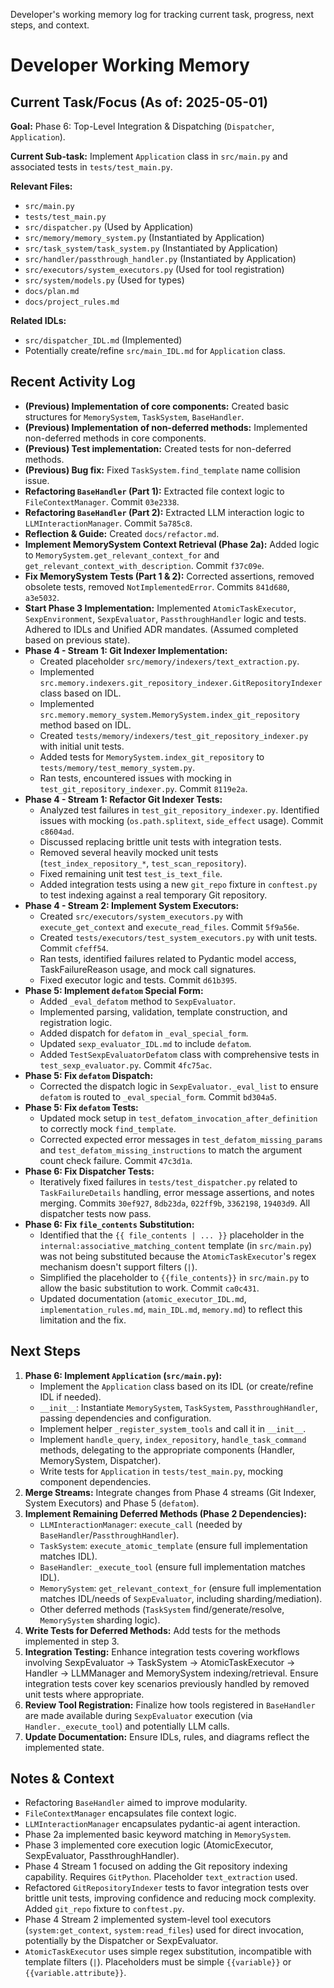 <description>Developer's working memory log for tracking current task, progress, next steps, and context.</description>
# Developer Working Memory

## Current Task/Focus (As of: 2025-05-01)

**Goal:** Phase 6: Top-Level Integration & Dispatching (`Dispatcher`, `Application`).

**Current Sub-task:** Implement `Application` class in `src/main.py` and associated tests in `tests/test_main.py`.

**Relevant Files:**
- `src/main.py`
- `tests/test_main.py`
- `src/dispatcher.py` (Used by Application)
- `src/memory/memory_system.py` (Instantiated by Application)
- `src/task_system/task_system.py` (Instantiated by Application)
- `src/handler/passthrough_handler.py` (Instantiated by Application)
- `src/executors/system_executors.py` (Used for tool registration)
- `src/system/models.py` (Used for types)
- `docs/plan.md`
- `docs/project_rules.md`

**Related IDLs:**
- `src/dispatcher_IDL.md` (Implemented)
- Potentially create/refine `src/main_IDL.md` for `Application` class.

## Recent Activity Log

- **(Previous) Implementation of core components:** Created basic structures for `MemorySystem`, `TaskSystem`, `BaseHandler`.
- **(Previous) Implementation of non-deferred methods:** Implemented non-deferred methods in core components.
- **(Previous) Test implementation:** Created tests for non-deferred methods.
- **(Previous) Bug fix:** Fixed `TaskSystem.find_template` name collision issue.
- **Refactoring `BaseHandler` (Part 1):** Extracted file context logic to `FileContextManager`. Commit `03e2338`.
- **Refactoring `BaseHandler` (Part 2):** Extracted LLM interaction logic to `LLMInteractionManager`. Commit `5a785c8`.
- **Reflection & Guide:** Created `docs/refactor.md`.
- **Implement MemorySystem Context Retrieval (Phase 2a):** Added logic to `MemorySystem.get_relevant_context_for` and `get_relevant_context_with_description`. Commit `f37c09e`.
- **Fix MemorySystem Tests (Part 1 & 2):** Corrected assertions, removed obsolete tests, removed `NotImplementedError`. Commits `841d680`, `a3e5032`.
- **Start Phase 3 Implementation:** Implemented `AtomicTaskExecutor`, `SexpEnvironment`, `SexpEvaluator`, `PassthroughHandler` logic and tests. Adhered to IDLs and Unified ADR mandates. (Assumed completed based on previous state).
- **Phase 4 - Stream 1: Git Indexer Implementation:**
    - Created placeholder `src/memory/indexers/text_extraction.py`.
    - Implemented `src.memory.indexers.git_repository_indexer.GitRepositoryIndexer` class based on IDL.
    - Implemented `src.memory.memory_system.MemorySystem.index_git_repository` method based on IDL.
    - Created `tests/memory/indexers/test_git_repository_indexer.py` with initial unit tests.
    - Added tests for `MemorySystem.index_git_repository` to `tests/memory/test_memory_system.py`.
    - Ran tests, encountered issues with mocking in `test_git_repository_indexer.py`. Commit `8119e2a`.
- **Phase 4 - Stream 1: Refactor Git Indexer Tests:**
    - Analyzed test failures in `test_git_repository_indexer.py`. Identified issues with mocking (`os.path.splitext`, `side_effect` usage). Commit `c8604ad`.
    - Discussed replacing brittle unit tests with integration tests.
    - Removed several heavily mocked unit tests (`test_index_repository_*`, `test_scan_repository`).
    - Fixed remaining unit test `test_is_text_file`.
    - Added integration tests using a new `git_repo` fixture in `conftest.py` to test indexing against a real temporary Git repository.
- **Phase 4 - Stream 2: Implement System Executors:**
    - Created `src/executors/system_executors.py` with `execute_get_context` and `execute_read_files`. Commit `5f9a56e`.
    - Created `tests/executors/test_system_executors.py` with unit tests. Commit `cfeff54`.
    - Ran tests, identified failures related to Pydantic model access, TaskFailureReason usage, and mock call signatures.
    - Fixed executor logic and tests. Commit `d61b395`.
- **Phase 5: Implement `defatom` Special Form:**
    - Added `_eval_defatom` method to `SexpEvaluator`.
    - Implemented parsing, validation, template construction, and registration logic.
    - Added dispatch for `defatom` in `_eval_special_form`.
    - Updated `sexp_evaluator_IDL.md` to include `defatom`.
    - Added `TestSexpEvaluatorDefatom` class with comprehensive tests in `test_sexp_evaluator.py`. Commit `4fc75ac`.
- **Phase 5: Fix `defatom` Dispatch:**
    - Corrected the dispatch logic in `SexpEvaluator._eval_list` to ensure `defatom` is routed to `_eval_special_form`. Commit `bd304a5`.
- **Phase 5: Fix `defatom` Tests:**
    - Updated mock setup in `test_defatom_invocation_after_definition` to correctly mock `find_template`.
    - Corrected expected error messages in `test_defatom_missing_params` and `test_defatom_missing_instructions` to match the argument count check failure. Commit `47c3d1a`.
- **Phase 6: Fix Dispatcher Tests:**
    - Iteratively fixed failures in `tests/test_dispatcher.py` related to `TaskFailureDetails` handling, error message assertions, and notes merging. Commits `30ef927`, `8db23da`, `022ff9b`, `3362198`, `19403d9`. All dispatcher tests now pass.
- **Phase 6: Fix `file_contents` Substitution:**
    - Identified that the `{{ file_contents | ... }}` placeholder in the `internal:associative_matching_content` template (in `src/main.py`) was not being substituted because the `AtomicTaskExecutor`'s regex mechanism doesn't support filters (`|`).
    - Simplified the placeholder to `{{file_contents}}` in `src/main.py` to allow the basic substitution to work. Commit `ca0c431`.
    - Updated documentation (`atomic_executor_IDL.md`, `implementation_rules.md`, `main_IDL.md`, `memory.md`) to reflect this limitation and the fix.

## Next Steps

1.  **Phase 6: Implement `Application` (`src/main.py`):**
    *   Implement the `Application` class based on its IDL (or create/refine IDL if needed).
    *   `__init__`: Instantiate `MemorySystem`, `TaskSystem`, `PassthroughHandler`, passing dependencies and configuration.
    *   Implement helper `_register_system_tools` and call it in `__init__`.
    *   Implement `handle_query`, `index_repository`, `handle_task_command` methods, delegating to the appropriate components (Handler, MemorySystem, Dispatcher).
    *   Write tests for `Application` in `tests/test_main.py`, mocking component dependencies.
2.  **Merge Streams:** Integrate changes from Phase 4 streams (Git Indexer, System Executors) and Phase 5 (`defatom`).
3.  **Implement Remaining Deferred Methods (Phase 2 Dependencies):**
    *   `LLMInteractionManager`: `execute_call` (needed by `BaseHandler`/`PassthroughHandler`).
    *   `TaskSystem`: `execute_atomic_template` (ensure full implementation matches IDL).
    *   `BaseHandler`: `_execute_tool` (ensure full implementation matches IDL).
    *   `MemorySystem`: `get_relevant_context_for` (ensure full implementation matches IDL/needs of `SexpEvaluator`, including sharding/mediation).
    *   Other deferred methods (`TaskSystem` find/generate/resolve, `MemorySystem` sharding logic).
4.  **Write Tests for Deferred Methods:** Add tests for the methods implemented in step 3.
5.  **Integration Testing:** Enhance integration tests covering workflows involving SexpEvaluator -> TaskSystem -> AtomicTaskExecutor -> Handler -> LLMManager and MemorySystem indexing/retrieval. Ensure integration tests cover key scenarios previously handled by removed unit tests where appropriate.
6.  **Review Tool Registration:** Finalize how tools registered in `BaseHandler` are made available during `SexpEvaluator` execution (via `Handler._execute_tool`) and potentially LLM calls.
7.  **Update Documentation:** Ensure IDLs, rules, and diagrams reflect the implemented state.

## Notes & Context

- Refactoring `BaseHandler` aimed to improve modularity.
- `FileContextManager` encapsulates file context logic.
- `LLMInteractionManager` encapsulates pydantic-ai agent interaction.
- Phase 2a implemented basic keyword matching in `MemorySystem`.
- Phase 3 implemented core execution logic (AtomicExecutor, SexpEvaluator, PassthroughHandler).
- Phase 4 Stream 1 focused on adding the Git repository indexing capability. Requires `GitPython`. Placeholder `text_extraction` used.
- Refactored `GitRepositoryIndexer` tests to favor integration tests over brittle unit tests, improving confidence and reducing mock complexity. Added `git_repo` fixture to `conftest.py`.
- Phase 4 Stream 2 implemented system-level tool executors (`system:get_context`, `system:read_files`) used for direct invocation, potentially by the Dispatcher or SexpEvaluator.
- `AtomicTaskExecutor` uses simple regex substitution, incompatible with template filters (`|`). Placeholders must be simple `{{variable}}` or `{{variable.attribute}}`.
